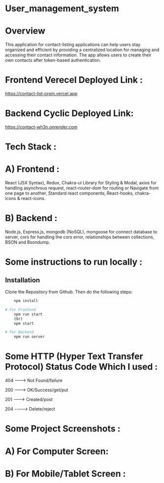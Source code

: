 # User_management_system
# Overview

This application for contact-listing applications can help users stay organized and efficient by providing a centralized location for managing and accessing their contact information. The app allows users to create their own contacts after token-based authentication.

# Frontend Verecel Deployed Link :

https://contact-list-orpin.vercel.app

# Backend Cyclic Deployed Link:

https://contact-wh3n.onrender.com

# Tech Stack :

# A) Frontend :

React (JSX Syntax), Redux, Chakra-ui Library for Styling & Modal, axios for handling asynchrous request, react-router-dom for routing or Navigate from one page to another, Standard react components, React-hooks, chakra-icons & react-icons.

# B) Backend :

Node.js, Express.js, mongodb (NoSQL), mongoose for connect database to server, cors for handling the cors error, relationships between collections, BSON and Bsondump.

# Some instructions to run locally :

## Installation

Clone the Repository from Github. Then do the following steps:

```bash
    npm install

# For Frontend
    npm run start
    (Or)
    npm start

# For Backend
    npm run server
```

# Some HTTP (Hyper Text Transfer Protocol) Status Code Which I used :

404 ---> Not Found/failure

200 ---> OK/Success/get/put

201 ---> Created/post

204 ----> Delete/reject

# Some Project Screenshots :

# A) For Computer Screen:



# B) For Mobile/Tablet Screen :
